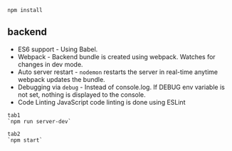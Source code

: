 `npm install`

## backend

* ES6 support - Using Babel.
* Webpack - Backend bundle is created using webpack. Watches for changes in dev mode.
* Auto server restart	- `nodemon` restarts the server in real-time anytime webpack updates the bundle.
* Debugging via `debug` - Instead of console.log. If DEBUG env variable is not set, nothing is displayed to the console.
* Code Linting	JavaScript code linting is done using ESLint

```
tab1
`npm run server-dev`

tab2
`npm start`
```
